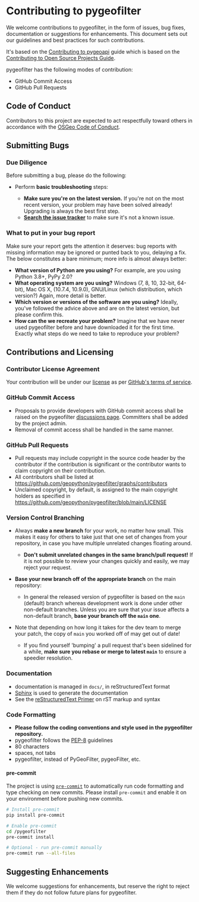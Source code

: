 # Contributing to pygeofilter

We welcome contributions to pygeofilter, in the form of issues, bug fixes, documentation or suggestions for enhancements. This document sets out our guidelines and best practices for such contributions.

It's based on the [Contributing to pygeoapi](https://github.com/geopython/pygeoapi/blob/master/CONTRIBUTING.md) guide which is based on the [Contributing to Open Source Projects
Guide](https://contribution-guide-org.readthedocs.io/).

pygeofilter has the following modes of contribution:

- GitHub Commit Access
- GitHub Pull Requests

## Code of Conduct

Contributors to this project are expected to act respectfully toward others in accordance with the [OSGeo Code of Conduct](https://www.osgeo.org/code_of_conduct).

## Submitting Bugs

### Due Diligence

Before submitting a bug, please do the following:

* Perform __basic troubleshooting__ steps:

    * __Make sure you're on the latest version.__ If you're not on the most
      recent version, your problem may have been solved already! Upgrading is
      always the best first step.
    * [__Search the issue
      tracker__](https://github.com/geopython/pygeofilter/issues)
      to make sure it's not a known issue.

### What to put in your bug report

Make sure your report gets the attention it deserves: bug reports with missing information may be ignored or punted back to you, delaying a fix.  The below constitutes a bare minimum; more info is almost always better:

* __What version of Python are you using?__ For example, are you using Python 3.8+, PyPy 2.0?
* __What operating system are you using?__ Windows (7, 8, 10, 32-bit, 64-bit), Mac OS X,  (10.7.4, 10.9.0), GNU/Linux (which distribution, which version?) Again, more detail is better.
* __Which version or versions of the software are you using?__ Ideally, you've followed the advice above and are on the latest version, but please confirm this.
* __How can the we recreate your problem?__ Imagine that we have never used pygeofilter before and have downloaded it for the first time. Exactly what steps do we need to take to reproduce your problem?

## Contributions and Licensing

### Contributor License Agreement

Your contribution will be under our [license](https://github.com/geopython/pygeofilter/blob/main/LICENSE) as per [GitHub's terms of service](https://help.github.com/articles/github-terms-of-service/#6-contributions-under-repository-license).

### GitHub Commit Access

* Proposals to provide developers with GitHub commit access shall be raised on the pygeofilter [discussions page](https://github.com/geopython/pygeofilter/discussions). Committers shall be added by the project admin.
* Removal of commit access shall be handled in the same manner.

### GitHub Pull Requests

* Pull requests may include copyright in the source code header by the contributor if the contribution is significant or the contributor wants to claim copyright on their contribution.
* All contributors shall be listed at https://github.com/geopython/pygeofilter/graphs/contributors
* Unclaimed copyright, by default, is assigned to the main copyright holders as specified in https://github.com/geopython/pygeofilter/blob/main/LICENSE

### Version Control Branching

* Always __make a new branch__ for your work, no matter how small. This makes it easy for others to take just that one set of changes from your repository, in case you have multiple unrelated changes floating around.

    * __Don't submit unrelated changes in the same branch/pull request!__ If it is not possible to review your changes quickly and easily, we may reject your request.

* __Base your new branch off of the appropriate branch__ on the main repository:

    * In general the released version of pygeofilter is based on the ``main`` (default) branch whereas development work is done under other non-default branches. Unless you are sure that your issue affects a non-default branch, __base your branch off the ``main`` one__.

* Note that depending on how long it takes for the dev team to merge your
  patch, the copy of ``main`` you worked off of may get out of date!
    * If you find yourself 'bumping' a pull request that's been sidelined for a while, __make sure you rebase or merge to latest ``main``__ to ensure a speedier resolution.

### Documentation

* documentation is managed in `docs/`, in reStructuredText format
* [Sphinx](https://www.sphinx-doc.org) is used to generate the documentation
* See the [reStructuredText Primer](https://www.sphinx-doc.org/en/master/usage/restructuredtext/basics.html) on rST markup and syntax


### Code Formatting

* __Please follow the coding conventions and style used in the pygeofilter repository.__
* pygeofilter follows the [PEP-8](http://www.python.org/dev/peps/pep-0008/) guidelines
* 80 characters
* spaces, not tabs
* pygeofilter, instead of PyGeoFilter, pygeoFilter, etc.


#### **pre-commit**
The project is using [`pre-commit`](https://pre-commit.com) to automatically run code formatting and type checking on new commits. Please install `pre-commit` and enable it on your environment before pushing new commits.

```bash
# Install pre-commit
pip install pre-commit

# Enable pre-commit
cd /pygeofilter
pre-commit install

# Optional - run pre-commit manually
pre-commit run --all-files
```

## Suggesting Enhancements

We welcome suggestions for enhancements, but reserve the right to reject them if they do not follow future plans for pygeofilter.
